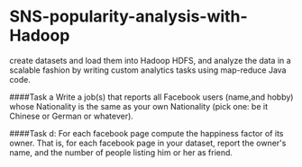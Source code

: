 SNS-popularity-analysis-with-Hadoop
===================================

create datasets and load them into Hadoop HDFS, and analyze the data in a scalable fashion by writing custom analytics tasks using map-reduce Java code. 

####Task a 
Write a job(s) that reports all Facebook users (name,and hobby) whose Nationality is the same as your own Nationality (pick one: be it Chinese
or German or whatever).

####Task d:
For each facebook page compute the happiness factor of its owner. That is, for each facebook page in your dataset, report the owner's 
name, and the number of people listing him or her as friend.
